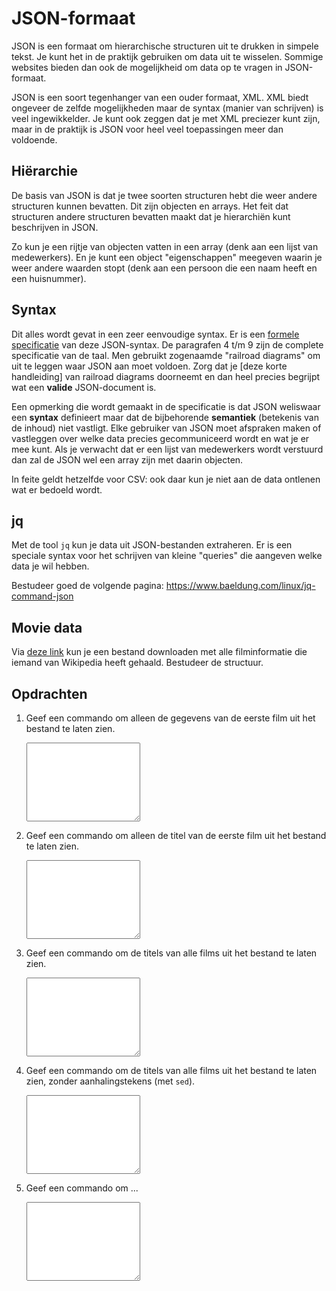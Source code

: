 # JSON-formaat

JSON is een formaat om hierarchische structuren uit te drukken in simpele tekst. Je kunt het in de praktijk gebruiken om data uit te wisselen. Sommige websites bieden dan ook de mogelijkheid om data op te vragen in JSON-formaat.

JSON is een soort tegenhanger van een ouder formaat, XML. XML biedt ongeveer de zelfde mogelijkheden maar de syntax (manier van schrijven) is veel ingewikkelder. Je kunt ook zeggen dat je met XML preciezer kunt zijn, maar in de praktijk is JSON voor heel veel toepassingen meer dan voldoende.

## Hiërarchie

De basis van JSON is dat je twee soorten structuren hebt die weer andere structuren kunnen bevatten. Dit zijn objecten en arrays. Het feit dat structuren andere structuren bevatten maakt dat je hierarchiën kunt beschrijven in JSON.

Zo kun je een rijtje van objecten vatten in een array (denk aan een lijst van medewerkers). En je kunt een object "eigenschappen" meegeven waarin je weer andere waarden stopt (denk aan een persoon die een naam heeft en een huisnummer).

## Syntax

Dit alles wordt gevat in een zeer eenvoudige syntax. Er is een [formele specificatie](https://www.ecma-international.org/wp-content/uploads/ECMA-404_2nd_edition_december_2017.pdf) van deze JSON-syntax. De paragrafen 4 t/m 9 zijn de complete specificatie van de taal. Men gebruikt zogenaamde "railroad diagrams" om uit te leggen waar JSON aan moet voldoen. Zorg dat je [deze korte handleiding] van railroad diagrams doorneemt en dan heel precies begrijpt wat een **valide** JSON-document is.

Een opmerking die wordt gemaakt in de specificatie is dat JSON weliswaar een **syntax** definieert maar dat de bijbehorende **semantiek** (betekenis van de inhoud) niet vastligt. Elke gebruiker van JSON moet afspraken maken of vastleggen over welke data precies gecommuniceerd wordt en wat je er mee kunt. Als je verwacht dat er een lijst van medewerkers wordt verstuurd dan zal de JSON wel een array zijn met daarin objecten.

In feite geldt hetzelfde voor CSV: ook daar kun je niet aan de data ontlenen wat er bedoeld wordt.

## jq

Met de tool `jq` kun je data uit JSON-bestanden extraheren. Er is een speciale syntax voor het schrijven van kleine "queries" die aangeven welke data je wil hebben.

Bestudeer goed de volgende pagina: <https://www.baeldung.com/linux/jq-command-json>

## Movie data

Via [deze link](https://raw.githubusercontent.com/prust/wikipedia-movie-data/master/movies.json) kun je een bestand downloaden met alle filminformatie die iemand van Wikipedia heeft gehaald. Bestudeer de structuur.

## Opdrachten

1.  Geef een commando om alleen de gegevens van de eerste film uit het bestand te laten zien.

    <textarea name="form[q1]" rows="8" required></textarea>

2.  Geef een commando om alleen de titel van de eerste film uit het bestand te laten zien.

    <textarea name="form[q2]" rows="8" required></textarea>

3.  Geef een commando om de titels van alle films uit het bestand te laten zien.

    <textarea name="form[q3]" rows="8" required></textarea>

4.  Geef een commando om de titels van alle films uit het bestand te laten zien, zonder aanhalingstekens (met `sed`).

    <textarea name="form[q4]" rows="8" required></textarea>

5.  Geef een commando om ...

    <textarea name="form[q5]" rows="8" required></textarea>
